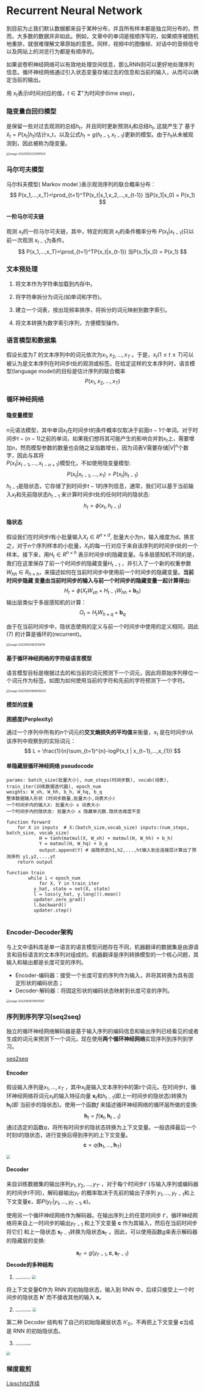 # Recurrent Neural Network

到目前为止我们默认数据都来自于某种分布，并且所有样本都是独立同分布的，然而，大多数的数据并非如此。例如，文章中的单词是按顺序写的，如果顺序被随机地重排，就很难理解文章原始的意思。同样，视频中的图像帧、对话中的音频信号以及网站上的浏览行为都是有顺序的。

如果说卷积神经网络可以有效地处理空间信息，那么RNN则可以更好地处理序列信息。循环神经网络通过引入状态变量存储过去的信息和当前的输入，从而可以确定当前的输出。

用 $x_t$表示t时间对应的值，$t\in \mathbf{Z}^+$为时间步(time step)，



### 隐变量自回归模型

是保留一些对过去观测的总结$h_t$，并且同时更新预测$\hat{x}_t$和总结$h_t$, 这就产生了 基于$\hat{x}_t=P(x_t|h_t)$估计x_t，以及公式$h_t = g(h_{t−1}, x_{t−1})$更新的模型。由于$h_t$从未被观测到，因此被称为隐变量。

<img src="https://cdn.jsdelivr.net/gh/J-M-LIU/pic-bed@master//img/image-20220925233919520.png" alt="image-20220925233919520" style="zoom:50%;" />



### 马尔可夫模型

马尔科夫模型( Markov model )表示观测序列的联合概率分布：
$$
P(x_1,...,x_T)=\prod_{t=1}^TP(x_t|x_1,x_2,...,x_{t-1}) 当P(x_1|x_0) = P(x_1)
$$

#### 一阶马尔可夫链

观测 ${x_t}$的一阶马尔可夫链，其中，特定的观测 ${x_t}$的条件概率分布 ${P(x_t|x_{t-1})}$只以前一次观测 $x_{t-1}$为条件。
$$
P(x_1,...,x_T)=\prod_{t=1}^TP(x_t|x_{t-1}) 当P(x_1|x_0) = P(x_1)
$$




### 文本预处理

1. 将文本作为字符串加载到内存中。

2. 将字符串拆分为词元(如单词和字符)。

3. 建立一个词表，按出现频率排序，将拆分的词元映射到数字索引。 

4. 将文本转换为数字索引序列，方便模型操作。



### 语言模型和数据集

假设⻓度为$T$ 的文本序列中的词元依次为$x_1 , x_2 , . . . , x_T$ 。于是，$x_t (1 ≤ t ≤ T )$可以被认为是文本序列在时间步$t$处的观测或标签。在给定这样的文本序列时，语言模型(language model)的目标是估计序列的联合概率
$$
P(x_1,x_2,...,x_T)
$$



### 循环神经网络



#### 隐变量模型

n元语法模型，其中单词$x_t$在时间步$t$的条件概率仅取决于前面$n − 1$个单词。对于时间步$t − (n − 1)$之前的单词，如果我们想将其可能产生的影响合并到$x_t$上，需要增加$n$，然而模型参数的数量也会随之呈指数增⻓，因为词表V需要存储$|V|^n$个数字，因此与其将<br>$P(x_t | x_{t−1},...,x_{t−n+1})$模型化，不如使用隐变量模型:
$$
P(x_t | x_{t−1},...,x_{1}) = P(x_t |h_{t-1})
$$
$h_{t-1}$是隐状态，它存储了到时间步$t − 1$的序列信息，通常，我们可以基于当前输入$x_t$和先前隐状态$h_{t−1}$ 来计算时间步$t$处的任何时间的隐状态: 
$$
h_t = \phi(x_t,h_{t-1})
$$




#### 隐状态

假设我们在时间步$t$有小批量输入$X_t \in R^{n×d}$, 批量大小为n，输入维度为$d$。换言之，对于$n$个序列样本的小批量，$X_t$的每一行对应于来自该序列的时间步$t$处的一个样本。接下来，用$H_t \in R^{n×h}$ 表示时间步$t$的隐藏变量。与多层感知机不同的是，我们在这里保存了前一个时间步的隐藏变量$H_{t−1}$ ，并引入了一个新的权重参数$W_{hh} \in R_{h×h}$，来描述如何在当前时间步中使用前一个时间步的隐藏变量。**当前时间步隐藏 变量由当前时间步的输入与前一个时间步的隐藏变量一起计算得出:**
$$
H_t = \phi{(X_tW_{xh} + H_{t-1}W_{hh} + \mathbf{b}_h )}
$$
输出层类似于多层感知机的计算：
$$
O_t = H_tW_{h\times q} + \mathbf{b}_q
$$




由于在当前时间步中，隐状态使用的定义与前一个时间步中使用的定义相同，因此 (7) 的计算是循环的(recurrent)。



<img src="https://cdn.jsdelivr.net/gh/J-M-LIU/pic-bed@master//img/image-20220924163510678.png" alt="image-20220924163510678" style="zoom:50%;" />



#### 基于循环神经网络的字符级语言模型

语言模型目标是根据过去的和当前的词元预测下一个词元，因此将原始序列移位一个词元作为标签。如图为如何使用当前的字符和先前的字符预测下一个字符。

<img src="https://cdn.jsdelivr.net/gh/J-M-LIU/pic-bed@master//img/image-20220924164809220.png" alt="image-20220924164809220" style="zoom:50%;" />





#### 模型的度量

**困惑度(Perplexity)**

通过一个序列中所有的$n$个词元的**交叉熵损失的平均值**来衡量，$x_t$ 是在时间步$t$从该序列中观察到的实际词元：
$$
L = \frac{1}{n}\sum_{t=1}^{n}-logP(x_t | x_{t−1},...,x_{1})
$$



#### 单隐藏层循环神经网络 pseudocode

```pseudocode
params: batch_size(批量大小), num_steps(时间步数), vocab(词表), train_iter(训练数据迭代器), epoch_num
weights: W_xh, W_hh, b_h, W_hq, b_q
整体数据输入形状 (时间步数量,批量大小,词表大小)
一个时间步内的输入X: 批量大小 x 词表大小
一个时间步内的隐状态: 批量大小 x 隐藏单元数.隐状态维度不变

function forward
	for X in inputs  # X:(batch_size,vocab_size) inputs:(num_steps, batch_size, vocab_size)
			H = tanh(matmul(X, W_xh) + matmul(H, W_hh) + b_h)
			Y = matmul(H, W_hq) + b_q
			output.append(Y) # 由隐状态h1,h2,...,ht输入到全连接层计算出了预测序列 y1,y2,...,yt
	return output

function train
		while i < epoch_num
			for X, Y in train_iter
          y_hat, state = net(X, state)
          l = loss(y_hat, y.long()).mean()
          updater.zero_grad()
          l.backward()
          updater.step()
	
```









### Encoder-Decoder架构

与上文中语料库是单一语言的语言模型问题存在不同，机器翻译的数据集是由源语言和目标语言的文本序列对组成的。机器翻译是序列转换模型的一个核心问题，其输入和输出都是⻓度可变的序列。

- Encoder-编码器：接受一个⻓度可变的序列作为输入，并将其转换为具有固定形状的编码状态；
- Decoder-解码器：将固定形状的编码状态映射到⻓度可变的序列。

<img src="https://cdn.jsdelivr.net/gh/J-M-LIU/pic-bed@master//img/image-20220926110931067.png" alt="image-20220926110931067" style="zoom:50%;" />



### 序列到序列学习(seq2seq)

独立的循环神经网络解码器是基于输入序列的编码信息和输出序列已经看⻅的或者生成的词元来预测下一个词元。现在使用**两个循环神经网络**实现序列到序列到学习。

[seq2seq](https://baijiahao.baidu.com/s?id=1650496167914890612&wfr=spider&for=pc)

#### Encoder

假设输入序列是$x_1, . . . , x_T$ ，其中$x_t$是输入文本序列中的第$t$个词元。在时间步$t$，循环神经网络将词元$x_t$的输入特征向量 $\mathbf{x}_t$和$h_{t−1}$(即上一时间步的隐状态)转换为$\mathbf{h}_t$(即 当前步的隐状态)。使用一个函数$f$ 来描述循环神经网络的循环层所做的变换:
$$
\mathbf{h}_t = f(\mathbf{x}_t,\mathbf{h}_{t-1})
$$
通过选定的函数$q$，将所有时间步的隐状态转换为上下文变量。一般选择最后一个时刻t的隐状态，进行变换后得到序列的上下文变量。
$$
\mathbf{c} = q(\mathbf{h}_1,...,\mathbf{h}_T)
$$



<img src="https://pics6.baidu.com/feed/d833c895d143ad4be790326d30ec99aaa60f06d0.png@f_auto?token=ef10b1a74f448097ca1400d4a2ed9e30&s=1A247E2293E149031AE4657B02007072" style="zoom:60%;" />



#### Decoder

来自训练数据集的输出序列$y_1 , y_2 , . . . , y_{T′}$ ，对于每个时间步$t′$ (与输入序列或编码器的时间步$t$不同)，解码器输出$y_{t′}$ 的概率取决于先前的输出子序列 $y_1,...,y_{t′−1}$和上下文变量$\mathbf{c}$，即$P(y_{t′} | y_1,...,y_{t′−1},\mathbf{c})$。

使用另一个循环神经网络作为解码器。在输出序列上的任意时间步 $t′$，循环神经网络将来自上一时间步的输出$y_{t′−1}$ 和上下文变量 $\mathbf{c}$ 作为其输入，然后在当前时间步将它们 和上一隐状态 $\mathbf{s}_{t′−1}$转换为隐状态$\mathbf{s}_{t′}$ 。因此，可以使用函数$g$来表示解码器的隐藏层的变换:

$$
\mathbf{s}_{t'} = g(y_{t'-1}, \mathbf{c}, \mathbf{s}_{t'-1})
$$
**Decode的多种结构**

1. <img src="https://cdn.jsdelivr.net/gh/J-M-LIU/pic-bed@master//img/image-20221020001400131.png" alt="image-20221020001400131" style="zoom:20%;" />

   

   <img src="https://pics1.baidu.com/feed/faf2b2119313b07eea7eb46dbe39522695dd8c8c.png@f_auto?token=bffa7a38e8a3f03364843c4b487cc75c&s=A6B569220B9178C01261857902005071" style="zoom:60%;" />

将上下文变量**C**作为 RNN 的初始隐状态，输入到 RNN 中，后续只接受上一个时间步的隐状态 **h'** 而不接收其他的输入 **x**。



2. <img src="https://cdn.jsdelivr.net/gh/J-M-LIU/pic-bed@master//img/image-20221020001445643.png" alt="image-20221020001445643" style="zoom:20%;" />

   

   <img src="https://pics5.baidu.com/feed/267f9e2f0708283817c975a60a776a044e08f1b4.png@f_auto?token=969f4a8108c824804e0beefb840260c1&s=CCA43872D17BFDEF56DC017E0200E070" style="zoom:60%;" />

第二种 Decoder 结构有了自己的初始隐藏层状态 $h'_0$，不再把上下文变量 **c**当成是 RNN 的初始隐状态。



3. <img src="https://cdn.jsdelivr.net/gh/J-M-LIU/pic-bed@master//img/image-20221020001619308.png" alt="image-20221020001619308" style="zoom:20%;" />



<img src="https://pics0.baidu.com/feed/203fb80e7bec54e74120bb580bd658554dc26a98.png@f_auto?token=43ca1d5d2006903ae68fc04f2c329651&s=4CA4387259DFF1E956D4017E0200A070" style="zoom:60%;" />



### 梯度裁剪

[Lipschitz连续](https://blog.csdn.net/ChaoFeiLi/article/details/110072841)

